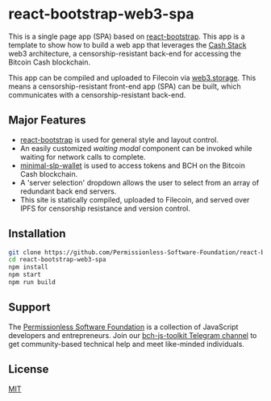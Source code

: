 # react-bootstrap-web3-spa

This is a single page app (SPA) based on [react-bootstrap](https://www.npmjs.com/package/react-bootstrap). This app is a template to show how to build a web app that leverages the [Cash Stack](https://cashstack.info) web3 architecture, a censorship-resistant back-end for accessing the Bitcoin Cash blockchain.

This app can be compiled and uploaded to Filecoin via [web3.storage](https://web3.storage). This means a censorship-resistant front-end app (SPA) can be built, which communicates with a censorship-resistant back-end.

## Major Features
- [react-bootstrap](https://react-bootstrap.github.io/) is used for general style and layout control.
- An easily customized *waiting modal* component can be invoked while waiting for network calls to complete.
- [minimal-slp-wallet](https://www.npmjs.com/package/minimal-slp-wallet) is used to access tokens and BCH on the Bitcoin Cash blockchain.
- A 'server selection' dropdown allows the user to select from an array of redundant back end servers.
- This site is statically compiled, uploaded to Filecoin, and served over IPFS for censorship resistance and version control.

## Installation
```bash
git clone https://github.com/Permissionless-Software-Foundation/react-bootstrap-web3-spa
cd react-bootstrap-web3-spa
npm install
npm start
npm run build
```

## Support
The [Permissionless Software Foundation](https://psfoundation.cash) is a collection of JavaScript developers and entrepreneurs. Join our [bch-js-toolkit Telegram channel](https://t.me/bch_js_toolkit) to get community-based technical help and meet like-minded individuals.

## License
[MIT](./LICENSE.md)
